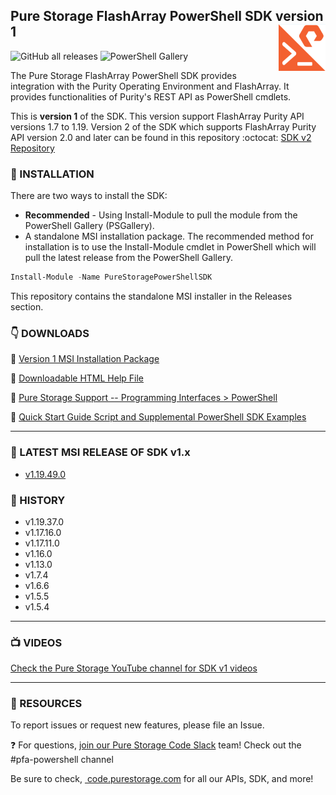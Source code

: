 
## Pure Storage FlashArray PowerShell SDK version 1<img src="/images/pure_powershell_sdk.png" align="right">

![GitHub all releases](https://img.shields.io/github/downloads/PureStorage-Connect/PowerShellSDK/total?color=orange&label=GitHub%20downloads&logo=powershell&style=plastic)  ![PowerShell Gallery](https://img.shields.io/powershellgallery/dt/PureStoragePowerShellSDK?color=orange&label=PSGallery%20downloads&logo=powershell&style=plastic)

The Pure Storage FlashArray PowerShell SDK provides integration with the Purity Operating Environment and FlashArray. It provides functionalities of Purity's REST API as PowerShell cmdlets.

This is __version 1__ of the SDK. This version support FlashArray Purity API versions 1.7 to 1.19.
Version 2 of the SDK which supports FlashArray Purity API version 2.0 and later can be found in this repository :octocat: [SDK v2 Repository](https://www.github.com/PureStorage-Connect/PowerShellSDK2)

### :floppy_disk: INSTALLATION

There are two ways to install the SDK:
* __Recommended__ - Using Install-Module to pull the module from the PowerShell Gallery (PSGallery).
* A standalone MSI installation package.
The recommended method for installation is to use the Install-Module cmdlet in PowerShell which will pull the latest release from the PowerShell Gallery.

```powershell
Install-Module -Name PureStoragePowerShellSDK
```

This repository contains the standalone MSI installer in the Releases section.

### :point_down: DOWNLOADS

:small_orange_diamond: [Version 1 MSI Installation Package](https://github.com/PureStorage-Connect/PowerShellSDK/blob/master/PureStoragePowerShellSDKInstaller.msi)

:small_orange_diamond:   [Downloadable HTML Help File](https://github.com/PureStorage-Connect/PowerShellSDK/blob/master/PureStoragePowerShellSDK-Help.html)

:small_orange_diamond:  [Pure Storage Support -- Programming Interfaces > PowerShell](https://support.purestorage.com/Solutions/Microsoft_Platform_Guide/a_Windows_PowerShell)

:small_orange_diamond:  [Quick Start Guide Script and Supplemental PowerShell SDK Examples](https://github.com/PureStorage-Connect/PowerShellSDK/blob/master/SDK-Examples.ps1)

<!-- wp:separator -->
<hr class="wp-block-separator"/>
<!-- /wp:separator -->

### :rocket: LATEST MSI RELEASE OF SDK v1.x
* [v1.19.49.0](https://github.com/PureStorage-Connect/PowerShellSDK/releases/tag/v1.19.49.0)

### :date: HISTORY
* v1.19.37.0
* v1.17.16.0
* v1.17.11.0
* v1.16.0
* v1.13.0
* v1.7.4
* v1.6.6
* v1.5.5
* v1.5.4

<hr class="wp-block-separator"/>

### :tv: VIDEOS <br>
[Check the Pure Storage YouTube channel for SDK v1 videos](https://www.youtube.com/user/purestorage)

<hr class="wp-block-separator"/>

### :wrench: RESOURCES <br>
<p>To report issues or request new features, please file an Issue.</p>

:question: For questions,&nbsp;<a href="https://codeinvite.purestorage.com/">join our Pure Storage Code Slack</a>&nbsp;team! Check out the #pfa-powershell channel</p>
<!-- /wp:paragraph -->

<!-- wp:paragraph -->
<p>Be sure to check,&nbsp;<a href="https://code.purestorage.com/"> code.purestorage.com</a> for all our APIs, SDK, and more!</p>
<!-- /wp:paragraph -->
